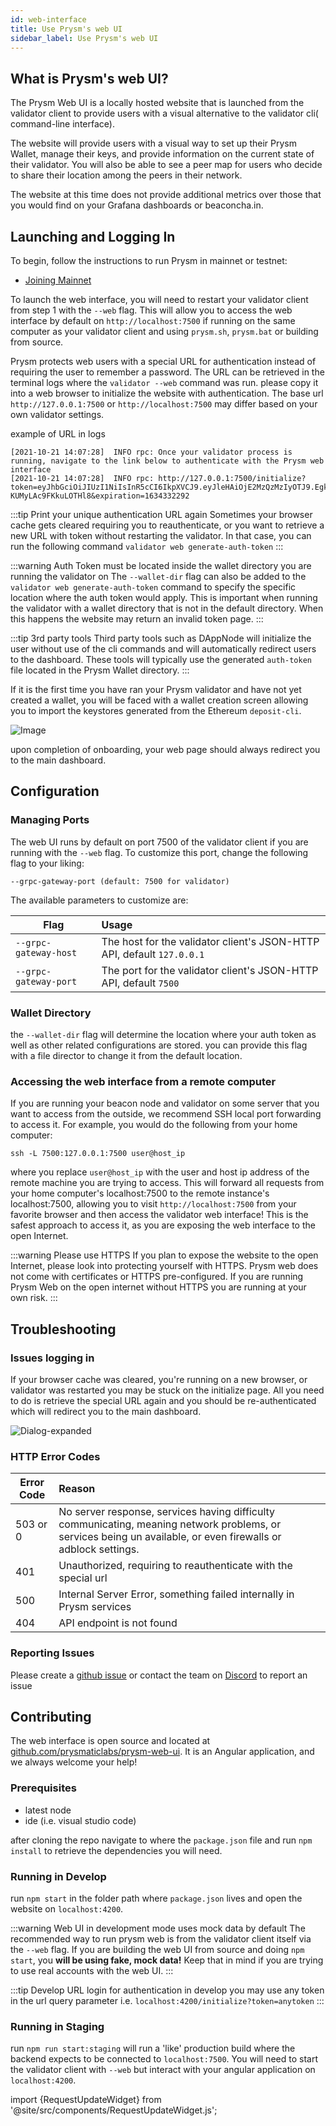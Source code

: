 ```yaml
---
id: web-interface
title: Use Prysm's web UI
sidebar_label: Use Prysm's web UI
---
```


## What is Prysm's web UI?

The Prysm Web UI is a locally hosted website that is launched from the validator client to provide users with a visual alternative to the validator cli( command-line interface).

The website will provide users with a visual way to set up their Prysm Wallet, manage their keys, and provide information on the current state of their validator. You will also be able to see a peer map for users who decide to share their location among the peers in their network.

The website at this time does not provide additional metrics over those that you would find on your Grafana dashboards or beaconcha.in.

## Launching and Logging In

To begin, follow the instructions to run Prysm in mainnet or testnet:

- [Joining Mainnet](/docs/install/install-with-script)

To launch the web interface, you will need to restart your validator client from step 1 with the `--web` flag. This will allow you to access the web interface by default on `http://localhost:7500` if running on the same computer as your validator client and using `prysm.sh`, `prysm.bat` or building from source.

Prysm protects web users with a special URL for authentication instead of requiring the user to remember a password. The URL can be retrieved in the terminal logs where the `validator --web` command was run. please copy it into a web browser to initialize the website with authentication. The base url `http://127.0.0.1:7500` or `http://localhost:7500` may differ based on your own validator settings.

example of URL in logs

```
[2021-10-21 14:07:28]  INFO rpc: Once your validator process is running, navigate to the link below to authenticate with the Prysm web interface
[2021-10-21 14:07:28]  INFO rpc: http://127.0.0.1:7500/initialize?token=eyJhbGciOiJIUzI1NiIsInR5cCI6IkpXVCJ9.eyJleHAiOjE2MzQzMzIyOTJ9.EgkawrXjxSkO26FcwuiB6IFI-KUMyLAc9FKkuLOTHl8&expiration=1634332292
```

:::tip Print your unique authentication URL again
Sometimes your browser cache gets cleared requiring you to reauthenticate, or you want to retrieve a new URL with token without restarting the validator.
In that case, you can run the following command `validator web generate-auth-token`
:::

:::warning Auth Token must be located inside the wallet directory you are running the validator on
The `--wallet-dir` flag can also be added to the `validator web generate-auth-token` command to specify the specific location where the auth token would apply. This is important when running the validator with a wallet directory that is not in the default directory. When this happens the website may return an invalid token page.
:::

:::tip 3rd party tools
Third party tools such as DAppNode will initialize the user without use of the cli commands and will automatically redirect users to the dashboard. These tools will typically use the generated `auth-token` file located in the Prysm Wallet directory.
:::

If it is the first time you have ran your Prysm validator and have not yet created a wallet, you will be faced with a wallet creation screen allowing you to import the keystores generated from the Ethereum `deposit-cli`.

![Image](/img/walletcreate.png)

upon completion of onboarding, your web page should always redirect you to the main dashboard.

## Configuration

### Managing Ports

The web UI runs by default on port 7500 of the validator client if you are running with the `--web` flag. To customize this port, change the following flag to your liking:

```
--grpc-gateway-port (default: 7500 for validator)
```

The available parameters to customize are:

| Flag                  | Usage                                                                  |
|-----------------------|:-----------------------------------------------------------------------|
| `--grpc-gateway-host` | The host for the validator client's JSON-HTTP API, default `127.0.0.1` |
| `--grpc-gateway-port` | The port for the validator client's JSON-HTTP API, default `7500`      |

### Wallet Directory

the `--wallet-dir` flag will determine the location where your auth token as well as other related configurations are stored. you can provide this flag with a file director to change it from the default location.

### Accessing the web interface from a remote computer

If you are running your beacon node and validator on some server that you want to access from the outside, we recommend SSH local port forwarding to access it. For example, you would do the following from your home computer:

```
ssh -L 7500:127.0.0.1:7500 user@host_ip
```

where you replace `user@host_ip` with the user and host ip address of the remote machine you are trying to access. This will forward all requests from your home computer's localhost:7500 to the remote instance's localhost:7500, allowing you to visit `http://localhost:7500` from your favorite browser and then access the validator web interface! This is the safest approach to access it, as you are exposing the web interface to the open Internet.

:::warning Please use HTTPS
If you plan to expose the website to the open Internet, please look into protecting yourself with HTTPS. Prysm web does not come with certificates or HTTPS pre-configured. If you are running Prysm Web on the open internet without HTTPS you are running at your own risk.
:::

## Troubleshooting

### Issues logging in

If your browser cache was cleared, you're running on a new browser, or validator was restarted you may be stuck on the initialize page. All you need to do is retrieve the special URL again and you should be re-authenticated which will redirect you to the main dashboard.

![Dialog-expanded](/img/dialog-error-expanded.png "dialog error expanded")

### HTTP Error Codes

| Error Code | Reason                                                                                                                                                         |
|------------|:---------------------------------------------------------------------------------------------------------------------------------------------------------------|
| 503 or 0   | No server response, services having difficulty communicating, meaning network problems, or services being un available, or even firewalls or adblock settings. |
| 401        | Unauthorized, requiring to reauthenticate with the special url                                                                                                 |
| 500        | Internal Server Error, something failed internally in Prysm services                                                                                           |
| 404        | API endpoint is not found                                                                                                                                      |

### Reporting Issues

Please create a [github issue](https://github.com/prysmaticlabs) or contact the team on [Discord](https://discord.gg/prysmaticlabs) to report an issue

## Contributing

The web interface is open source and located at [github.com/prysmaticlabs/prysm-web-ui](https://github.com/prysmaticlabs/prysm-web-ui). It is an Angular application, and we always welcome your help!

### Prerequisites

- latest node
- ide (i.e. visual studio code)

after cloning the repo navigate to where the `package.json` file and run `npm install` to retrieve the dependencies you will need.

### Running in Develop

run `npm start` in the folder path where `package.json` lives and open the website on `localhost:4200`.

:::warning Web UI in development mode uses mock data by default
The recommended way to run prysm web is from the validator client itself via the `--web` flag. If you are building the web UI from source and doing `npm start`, you **will be using fake, mock data!** Keep that in mind if you are trying to use real accounts with the web UI.
:::

:::tip Develop URL login
for authentication in develop you may use any token in the url query parameter i.e. `localhost:4200/initialize?token=anytoken`
:::

### Running in Staging

run `npm run start:staging` will run a 'like' production build where the backend expects to be connected to `localhost:7500`. You will need to start the validator client with `--web` but interact with your angular application on `localhost:4200`.


import {RequestUpdateWidget} from '@site/src/components/RequestUpdateWidget.js';

<RequestUpdateWidget />
